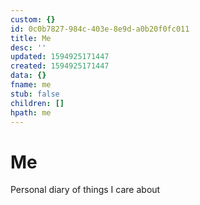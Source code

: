 ```yaml
---
custom: {}
id: 0c0b7827-984c-403e-8e9d-a0b20f0fc011
title: Me
desc: ''
updated: 1594925171447
created: 1594925171447
data: {}
fname: me
stub: false
children: []
hpath: me
---
```


# Me

Personal diary of things I care about

